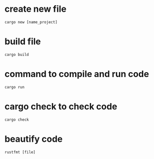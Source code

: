 # create new file
```
cargo new [name_project]
```


# build file
```
cargo build 
```


# command to compile and run code

```
cargo run 
```

# cargo check to check code

```
cargo check
```

# beautify code

```
rustfmt [file]
```